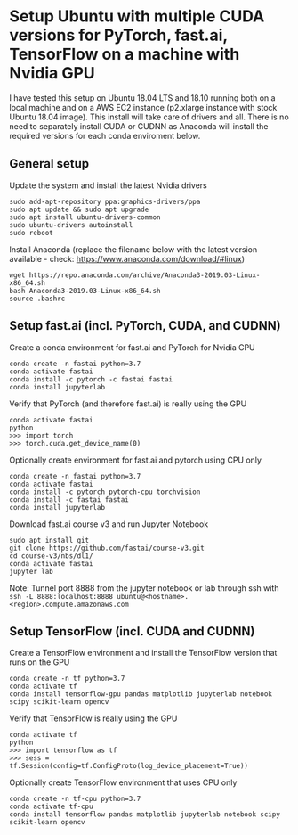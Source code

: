 # Setup Ubuntu with multiple CUDA versions for PyTorch, fast.ai, TensorFlow on a machine with Nvidia GPU 

I have tested this setup on Ubuntu 18.04 LTS and 18.10 running both on a local machine and on a AWS EC2 instance (p2.xlarge instance with stock Ubuntu 18.04 image). This install will take care of drivers and all. There is no need to separately install CUDA or CUDNN as Anaconda will install the required versions for each conda enviroment below. 

## General setup

Update the system and install the latest Nvidia drivers

```sudo apt install ubuntu-drivers-common
sudo add-apt-repository ppa:graphics-drivers/ppa
sudo apt update && sudo apt upgrade 
sudo apt install ubuntu-drivers-common
sudo ubuntu-drivers autoinstall
sudo reboot
```

Install Anaconda (replace the filename below with the latest version available - check: https://www.anaconda.com/download/#linux)
```
wget https://repo.anaconda.com/archive/Anaconda3-2019.03-Linux-x86_64.sh
bash Anaconda3-2019.03-Linux-x86_64.sh
source .bashrc
```

## Setup fast.ai (incl. PyTorch, CUDA, and CUDNN)

Create a conda environment for fast.ai and PyTorch for Nvidia CPU 
``` 
conda create -n fastai python=3.7
conda activate fastai
conda install -c pytorch -c fastai fastai
conda install jupyterlab
```

Verify that PyTorch (and therefore fast.ai) is really using the GPU 
```
conda activate fastai 
python 
>>> import torch
>>> torch.cuda.get_device_name(0)
``` 

Optionally create environment for fast.ai and pytorch using CPU only
``` 
conda create -n fastai python=3.7
conda activate fastai
conda install -c pytorch pytorch-cpu torchvision
conda install -c fastai fastai
conda install jupyterlab
```

Download fast.ai course v3 and run Jupyter Notebook
```
sudo apt install git
git clone https://github.com/fastai/course-v3.git
cd course-v3/nbs/dl1/
conda activate fastai
jupyter lab
```
Note: Tunnel port 8888 from the jupyter notebook or lab through ssh with `ssh -L 8888:localhost:8888 ubuntu@<hostname>.<region>.compute.amazonaws.com`


## Setup TensorFlow (incl. CUDA and CUDNN)

Create a TensorFlow environment and install the TensorFlow version that runs on the GPU
```
conda create -n tf python=3.7
conda activate tf
conda install tensorflow-gpu pandas matplotlib jupyterlab notebook scipy scikit-learn opencv
```

Verify that TensorFlow is really using the GPU
```
conda activate tf
python
>>> import tensorflow as tf
>>> sess = tf.Session(config=tf.ConfigProto(log_device_placement=True)) 
```

Optionally create TensorFlow environment that uses CPU only
```
conda create -n tf-cpu python=3.7
conda activate tf-cpu
conda install tensorflow pandas matplotlib jupyterlab notebook scipy scikit-learn opencv
```

